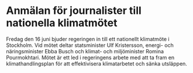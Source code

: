 # Anmälan för journalister till nationella klimatmötet

Fredag den 16 juni bjuder regeringen in till ett nationellt klimatmöte i Stockholm. Vid mötet deltar statsminister Ulf Kristersson, energi- och näringsminister Ebba Busch och klimat- och miljöminister Romina Pourmokhtari. Mötet är ett led i regeringens arbete med att ta fram en klimathandlingsplan för att effektivisera klimatarbetet och sänka utsläppen.
